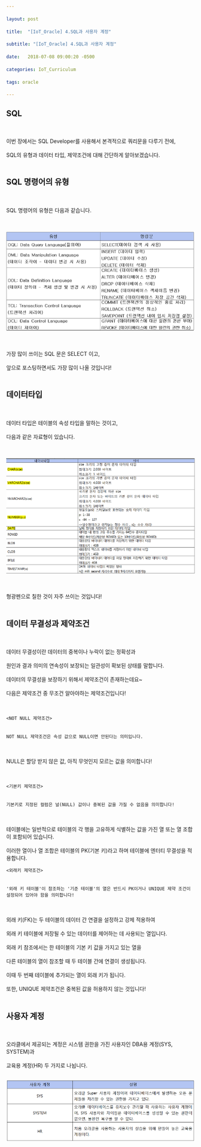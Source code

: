 ```yaml
---

layout: post

title:  "[IoT_Oracle] 4.SQL과 사용자 계정"

subtitle: "[IoT_Oracle] 4.SQL과 사용자 계정"

date:   2018-07-08 09:00:20 -0500

categories: IoT_Curriculum

tags: oracle

---
```


## SQL 

<br>
<br>
이번 장에서는 SQL Developer를 사용해서 본격적으로 쿼리문을 다루기 전에,
<br>
<br>
SQL의 유형과 데이터 타입, 제약조건에 대해 간단하게 알아보겠습니다.
<br>
<br>

## SQL 명령어의 유형

<br>
<br>
SQL 명령어의 유형은 다음과 같습니다.
<br>
<br>
<br>

![image](/image/Oracle_image/Oracle_image_17.png)

<br>
<br>
가장 많이 쓰이는 SQL 문은 SELECT 이고,
<br>
<br>
앞으로 포스팅하면서도 가장 많이 나올 것입니다!
<br>
<br>

## 데이터타입

<br>
<br>
데이터 타입은 테이블의 속성 타입을 말하는 것이고,
<br>
<br>
다음과 같은 자료형이 있습니다.
<br>
<br>
<br>

![image](/image/Oracle_image/Oracle_image_18.png)

<br>
<br>
형광펜으로 칠한 것이 자주 쓰이는 것입니다!
<br>
<br>

## 데이터 무결성과 제약조건

<br>
<br>
데이터 무결성이란 데이터의 중복이나 누락이 없는 정확성과
<br>
<br> 
원인과 결과 의미의 연속성이 보장되는 일관성이 확보된 상태를 말합니다.
<br>
<br>
데이터의 무결성을 보장하기 위해서 제약조건이 존재하는데요~
<br>
<br>
다음은 제약조건 중 무조건 알아야하는 제약조건입니다!
<br>
<br>
<br>

```
<NOT NULL 제약조건>


NOT NULL 제약조건은 속성 값으로 NULL이면 안된다는 의미입니다.
```

<br>
<br>
NULL은 할당 받지 않은 값, 아직 무엇인지 모르는 값을 의미합니다!
<br>
<br>
<br>

```
<기본키 제약조건>


기본키로 지정된 컬럼은 널(NULL) 값이나 중복된 값을 가질 수 없음을 의미합니다!
```

<br>
<br>
테이블에는 일반적으로 테이블의 각 행을 고유하게 식별하는 값을 가진 열 또는 열 조합이 포함되어 있습니다.
<br>
<br>
이러한 열이나 열 조합은 테이블의 PK(기본 키)라고 하며 테이블에 엔터티 무결성을 적용합니다.
<br>

```
<외래키 제약조건>


'외래 키 테이블'이 참조하는 '기준 테이블'의 열은 반드시 PK이거나 UNIQUE 제약 조건이 설정되어 있어야 함을 의미합니다!
```

<br>
<br>
외래 키(FK)는 두 테이블의 데이터 간 연결을 설정하고 강제 적용하여
<br>
<br>
외래 키 테이블에 저장될 수 있는 데이터를 제어하는 데 사용되는 열입니다. 
<br>
<br>
외래 키 참조에서는 한 테이블의 기본 키 값을 가지고 있는 열을 
<br>
<br>
다른 테이블의 열이 참조할 때 두 테이블 간에 연결이 생성됩니다. 
<br>
<br>
이때 두 번째 테이블에 추가되는 열이 외래 키가 됩니다.
<br>
<br>
또한, UNIQUE 제약조건은 중복된 값을 허용하지 않는 것입니다!
<br>
<br>

## 사용자 계정

<br>
<br>
오라클에서 제공되는 계정은 시스템 권한을 가진 사용자인 DBA용 계정(SYS, SYSTEM)과
<br>
<br>
교육용 계정(HR) 두 가지로 나뉩니다.
<br>
<br>

![image](/image/Oracle_image/Oracle_image_19.png)